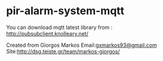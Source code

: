 # pir-alarm-system-mqtt

You can download mqtt latest library from : http://pubsubclient.knolleary.net/

Created from Giorgos Markos
Email:gxmarkos93@gmail.com
Site:http://dsg.teiste.gr/team/markos-giorgos/
